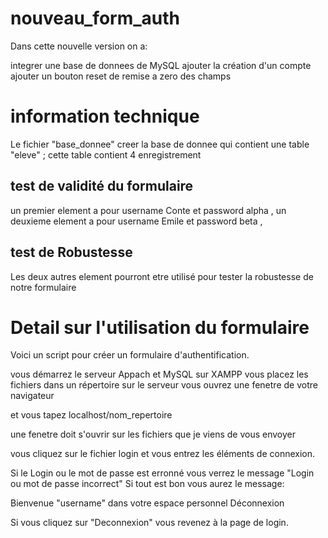 # nouveau_form_auth
Dans cette nouvelle version on a:

integrer une base de donnees de MySQL
ajouter la création d'un compte
ajouter un bouton reset de remise a zero des champs 

# information technique
Le fichier "base_donnee" creer la base de donnee qui contient une table "eleve" ;
cette table contient 4 enregistrement 
## test de validité du formulaire
un premier element a pour username Conte et password alpha , un deuxieme element a pour username Emile et password beta ,

## test de Robustesse
Les deux autres element pourront etre utilisé pour tester la robustesse de notre formulaire 

# Detail sur l'utilisation du formulaire
Voici un script pour créer un formulaire d'authentification.

vous démarrez le serveur Appach et MySQL  sur XAMPP vous placez les fichiers dans un répertoire sur le serveur vous ouvrez une fenetre de votre navigateur

et vous tapez localhost/nom_repertoire

une fenetre doit s'ouvrir sur les  fichiers que je viens de vous envoyer

vous cliquez sur le fichier login et vous entrez les éléments de connexion.

Si le Login ou le mot de passe est erronné vous verrez le message "Login ou mot de passe incorrect" Si tout est bon vous aurez le message:

Bienvenue "username" dans votre espace personnel Déconnexion

Si vous cliquez sur "Deconnexion" vous revenez à la page de login.
